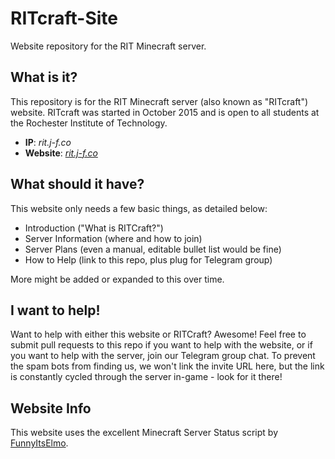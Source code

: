 # RITcraft-Site
Website repository for the RIT Minecraft server.


## What is it?
This repository is for the RIT Minecraft server (also known as "RITcraft") website. RITcraft was started in October 2015 and is open to all students at the Rochester Institute of Technology.

* **IP**: *rit.j-f.co*
* **Website**: *[rit.j-f.co](http://rit.j-f.co)*


## What should it have?
This website only needs a few basic things, as detailed below:

* Introduction ("What is RITCraft?")
* Server Information (where and how to join)
* Server Plans (even a manual, editable bullet list would be fine)
* How to Help (link to this repo, plus plug for Telegram group)

More might be added or expanded to this over time.


## I want to help!
Want to help with either this website or RITCraft? Awesome! Feel free to submit pull requests to this repo if you want to help with the website, or if you want to help with the server, join our Telegram group chat. To prevent the spam bots from finding us, we won't link the invite URL here, but the link is constantly cycled through the server in-game - look for it there!


## Website Info
This website uses the excellent Minecraft Server Status script by [FunnyItsElmo](https://github.com/FunnyItsElmo/PHP-Minecraft-Server-Status-Query).